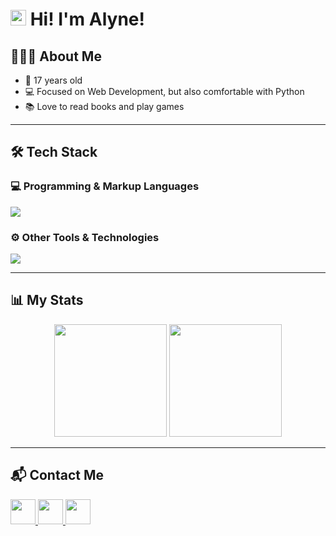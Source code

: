 # <img src="https://cdn-icons-png.flaticon.com/512/197/197386.png" width="25"/> Hi! I'm Alyne!  

## 👩🏻‍💻 About Me
- 🎂 17 years old  
- 💻 Focused on Web Development, but also comfortable with Python  
- 📚 Love to read books and play games  

---

## 🛠️ Tech Stack  

### 💻 Programming & Markup Languages  
<p align="left">
  <img src="https://skillicons.dev/icons?i=html,css,js,python" />
</p>

### ⚙️ Other Tools & Technologies  
<p align="left">
  <img src="https://skillicons.dev/icons?i=vscode,pycharm,github,git,figma" />
</p>

---

## 📊 My Stats  

<p align="center">
  <img height="180em" src="https://github-readme-stats.vercel.app/api?username=alyen28&show_icons=true&theme=tokyonight&hide_border=true" />
  <img height="180em" src="https://github-readme-stats.vercel.app/api/top-langs/?username=alyen28&layout=compact&theme=tokyonight&hide_border=true" />
</p>

---

## 📬 Contact Me  

<p align="left">
  <a href="mailto:alyen28.dev@gmail.com">
    <img src="https://cdn.jsdelivr.net/gh/devicons/devicon/icons/google/google-original.svg" height="40"/>
  </a>
  <a href="https://www.linkedin.com/in/alyne-feitosa">
    <img src="https://cdn.jsdelivr.net/gh/devicons/devicon/icons/linkedin/linkedin-original.svg" height="40"/>
  </a>
  <a href="https://t.me/alyen28">
    <img src="https://cdn.jsdelivr.net/gh/simple-icons/simple-icons/icons/telegram.svg" height="40" width="40" />
  </a>
</p>

